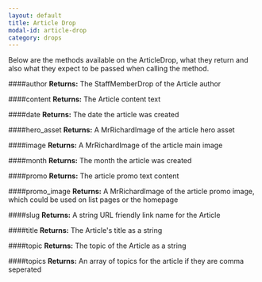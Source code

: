 ```yaml
---
layout: default 
title: Article Drop 
modal-id: article-drop
category: drops
---
```


Below are the methods available on the ArticleDrop, what they return and also what they expect to be passed when calling the method.

####author
**Returns:** The StaffMemberDrop of the Article author

####content
**Returns:** The Article content text

####date
**Returns:** The date the article was created

####hero_asset
**Returns:** A MrRichardImage of the article hero asset

####image
**Returns:** A MrRichardImage of the article main image

####month
**Returns:** The month the article was created

####promo
**Returns:** The article promo text content

####promo_image
**Returns:** A MrRichardImage of the article promo image, which could be used on list pages or the homepage

####slug
**Returns:** A string URL friendly link name for the Article

####title
**Returns:** The Article's title as a string

####topic
**Returns:** The topic of the Article as a string

####topics
**Returns:** An array of topics for the article if they are comma seperated




